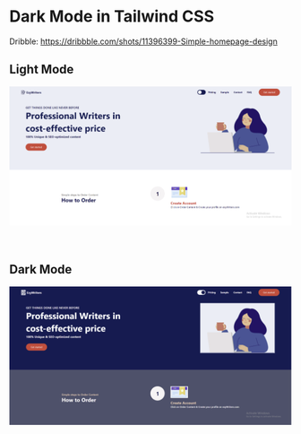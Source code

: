 # Dark Mode in Tailwind CSS

Dribble: https://dribbble.com/shots/11396399-Simple-homepage-design

## Light Mode

<img src="src/assets/light-mode.png">

<br>
<br>
<br>

## Dark Mode

<img src="src/assets/dark-mode.png">
